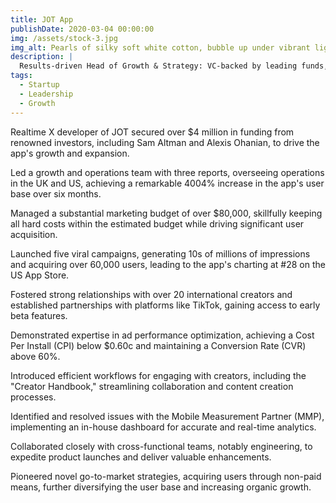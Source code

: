 ```yaml
---
title: JOT App
publishDate: 2020-03-04 00:00:00
img: /assets/stock-3.jpg
img_alt: Pearls of silky soft white cotton, bubble up under vibrant lighting
description: |
  Results-driven Head of Growth & Strategy: VC-backed by leading funds, executed viral campaigns, and achieved exponential user growth.
tags:
  - Startup
  - Leadership
  - Growth
---
```


Realtime X developer of JOT secured over $4 million in funding from renowned investors, including Sam Altman and Alexis Ohanian, to drive the app's growth and expansion.

Led a growth and operations team with three reports, overseeing operations in the UK and US, achieving a remarkable 4004% increase in the app's user base over six months.

Managed a substantial marketing budget of over $80,000, skillfully keeping all hard costs within the estimated budget while driving significant user acquisition.

Launched five viral campaigns, generating 10s of millions of impressions and acquiring over 60,000 users, leading to the app's charting at #28 on the US App Store.

Fostered strong relationships with over 20 international creators and established partnerships with platforms like TikTok, gaining access to early beta features.

Demonstrated expertise in ad performance optimization, achieving a Cost Per Install (CPI) below $0.60c and maintaining a Conversion Rate (CVR) above 60%.

Introduced efficient workflows for engaging with creators, including the "Creator Handbook," streamlining collaboration and content creation processes.

Identified and resolved issues with the Mobile Measurement Partner (MMP), implementing an in-house dashboard for accurate and real-time analytics.

Collaborated closely with cross-functional teams, notably engineering, to expedite product launches and deliver valuable enhancements.

Pioneered novel go-to-market strategies, acquiring users through non-paid means, further diversifying the user base and increasing organic growth.


